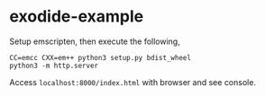 # exodide-example

Setup emscripten, then execute the following,

```shell
CC=emcc CXX=em++ python3 setup.py bdist_wheel
python3 -m http.server
```

Access `localhost:8000/index.html` with browser and see console.

